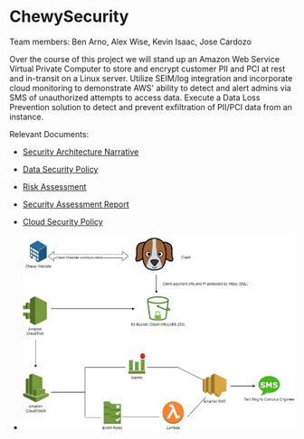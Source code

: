 # ChewySecurity

Team members: Ben Arno, Alex Wise, Kevin Isaac, Jose Cardozo

Over the course of this project we will stand up an Amazon Web Service Virtual Private Computer to store and encrypt customer PII and PCI at rest and in-transit on a Linux server.  Utilize SEIM/log integration and incorporate cloud monitoring to demonstrate AWS' ability to detect and alert admins via SMS of unauthorized attempts to access data.  Execute a Data Loss Prevention solution to detect and prevent exfiltration of PII/PCI data from an instance.

Relevant Documents:
- [Security Architecture Narrative](https://docs.google.com/document/d/11IdnT72GXUPuHNFf1UIKD-jjPUzKMz_olkmGPfGQDi4/edit)
- [Data Security Policy](https://docs.google.com/document/d/1TmUvwSz-kb68LhJAJ1zpAmh4gj9jNiScmxPQ9Zpx2bo/edit)
- [Risk Assessment](https://onedrive.live.com/edit.aspx?resid=E961945CD39F541D!294&ithint=file%2cxlsx&authkey=!ACVnXdgj0at4z9U)
- [Security Assessment Report](CumulusSecSAR.pdf)
- [Cloud Security Policy](https://docs.google.com/document/d/16GAqKKi2LsY-ohSRKr049tkfJKsHHafZZA1qXBAw16s/edit?usp=sharing)

- ![Topology](Topology.jpg)